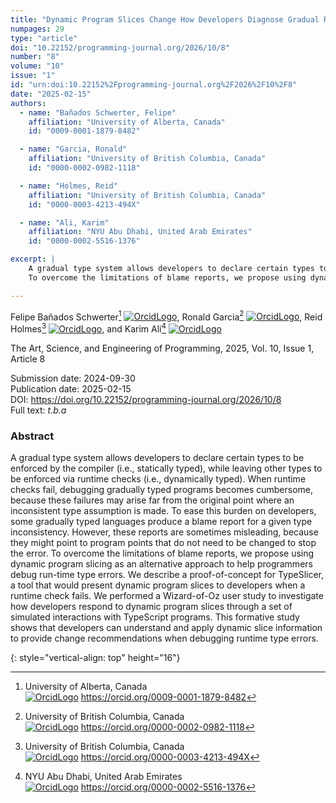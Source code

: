 ```yaml
---
title: "Dynamic Program Slices Change How Developers Diagnose Gradual Run-Time Type Errors"
numpages: 29
type: "article"
doi: "10.22152/programming-journal.org/2026/10/8"
number: "8"
volume: "10"
issue: "1"
id: "urn:doi:10.22152%2Fprogramming-journal.org%2F2026%2F10%2F8"
date: "2025-02-15"
authors: 
  - name: "Bañados Schwerter, Felipe"
    affiliation: "University of Alberta, Canada"
    id: "0009-0001-1879-8482"

  - name: "Garcia, Ronald"
    affiliation: "University of British Columbia, Canada"
    id: "0000-0002-0982-1118"

  - name: "Holmes, Reid"
    affiliation: "University of British Columbia, Canada"
    id: "0000-0003-4213-494X"

  - name: "Ali, Karim"
    affiliation: "NYU Abu Dhabi, United Arab Emirates"
    id: "0000-0002-5516-1376"

excerpt: |
    A gradual type system allows developers to declare certain types to be enforced by the compiler (i.e., statically typed), while leaving other types to be enforced via runtime checks (i.e., dynamically typed). When runtime checks fail, debugging gradually typed programs becomes cumbersome, because these failures may arise far from the original point where an inconsistent type assumption is made. To ease this burden on developers, some gradually typed languages produce a blame report for a given type inconsistency. However, these reports are sometimes misleading, because they might point to program points that do not need to be changed to stop the error.
    To overcome the limitations of blame reports, we propose using dynamic program slicing as an alternative approach to help programmers debug run-time type errors. We describe a proof-of-concept for TypeSlicer, a tool that would present dynamic program slices to developers when a runtime check fails. We performed a Wizard-of-Oz user study to investigate how developers respond to dynamic program slices through a set of simulated interactions with TypeScript programs. This formative study shows that developers can understand and apply dynamic slice information to provide change recommendations when debugging runtime type errors.

---
```

Felipe Bañados Schwerter[^1] [![OrcidLogo]](https://orcid.org/0009-0001-1879-8482), Ronald Garcia[^2] [![OrcidLogo]](https://orcid.org/0000-0002-0982-1118), Reid Holmes[^3] [![OrcidLogo]](https://orcid.org/0000-0003-4213-494X), and Karim Ali[^4] [![OrcidLogo]](https://orcid.org/0000-0002-5516-1376)

The Art, Science, and Engineering of Programming, 2025, Vol. 10, Issue 1, Article 8

Submission date: 2024-09-30  
Publication date: 2025-02-15  
DOI: <https://doi.org/10.22152/programming-journal.org/2026/10/8>  
Full text: *t.b.a*  


### Abstract

A gradual type system allows developers to declare certain types to be enforced by the compiler (i.e., statically typed), while leaving other types to be enforced via runtime checks (i.e., dynamically typed). When runtime checks fail, debugging gradually typed programs becomes cumbersome, because these failures may arise far from the original point where an inconsistent type assumption is made. To ease this burden on developers, some gradually typed languages produce a blame report for a given type inconsistency. However, these reports are sometimes misleading, because they might point to program points that do not need to be changed to stop the error.
To overcome the limitations of blame reports, we propose using dynamic program slicing as an alternative approach to help programmers debug run-time type errors. We describe a proof-of-concept for TypeSlicer, a tool that would present dynamic program slices to developers when a runtime check fails. We performed a Wizard-of-Oz user study to investigate how developers respond to dynamic program slices through a set of simulated interactions with TypeScript programs. This formative study shows that developers can understand and apply dynamic slice information to provide change recommendations when debugging runtime type errors.


[^1]: University of Alberta, Canada  
    [![OrcidLogo]](https://orcid.org/0009-0001-1879-8482) <https://orcid.org/0009-0001-1879-8482>

[^2]: University of British Columbia, Canada  
    [![OrcidLogo]](https://orcid.org/0000-0002-0982-1118) <https://orcid.org/0000-0002-0982-1118>

[^3]: University of British Columbia, Canada  
    [![OrcidLogo]](https://orcid.org/0000-0003-4213-494X) <https://orcid.org/0000-0003-4213-494X>

[^4]: NYU Abu Dhabi, United Arab Emirates  
    [![OrcidLogo]](https://orcid.org/0000-0002-5516-1376) <https://orcid.org/0000-0002-5516-1376>


[OrcidLogo]: /assets/images/orcid.svg "Orcid Logo"
{: style="vertical-align: top" height="16"}
